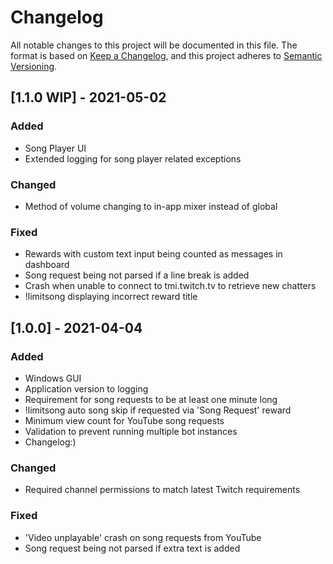 ﻿# Changelog
All notable changes to this project will be documented in this file.
The format is based on [Keep a Changelog](https://keepachangelog.com/en/1.0.0/), and this project adheres to [Semantic Versioning](https://semver.org/spec/v2.0.0.html).

## [1.1.0 WIP] - 2021-05-02
### Added
- Song Player UI
- Extended logging for song player related exceptions
### Changed
- Method of volume changing to in-app mixer instead of global
### Fixed
- Rewards with custom text input being counted as messages in dashboard
- Song request being not parsed if a line break is added
- Crash when unable to connect to tmi.twitch.tv to retrieve new chatters
- !limitsong displaying incorrect reward title

## [1.0.0] - 2021-04-04
### Added
- Windows GUI
- Application version to logging
- Requirement for song requests to be at least one minute long
- !limitsong auto song skip if requested via 'Song Request' reward
- Minimum view count for YouTube song requests
- Validation to prevent running multiple bot instances
- Changelog:)
### Changed
- Required channel permissions to match latest Twitch requirements
### Fixed
- 'Video unplayable' crash on song requests from YouTube
- Song request being not parsed if extra text is added